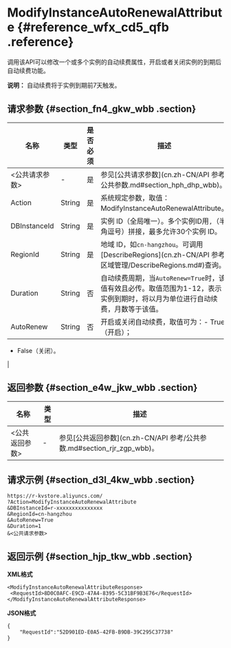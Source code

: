 # ModifyInstanceAutoRenewalAttribute {#reference_wfx_cd5_qfb .reference}

调用该API可以修改一个或多个实例的自动续费属性，开启或者关闭实例的到期后自动续费功能。

**说明：** 自动续费将于实例到期前7天触发。

## 请求参数 {#section_fn4_gkw_wbb .section}

|名称|类型|是否必须|描述|
|--|--|----|--|
|<公共请求参数\>|-|是|参见[公共请求参数](cn.zh-CN/API 参考/公共参数.md#section_hph_dhp_wbb)。|
|Action|String|是|系统规定参数，取值：ModifyInstanceAutoRenewalAttribute。|
|DBInstanceId|String|是|实例 ID（全局唯一）。多个实例ID用`,`（半角逗号）拼接，最多允许30个实例 ID。|
|RegionId|String|是|地域 ID，如`cn-hangzhou`。可调用[DescribeRegions](cn.zh-CN/API 参考/区域管理/DescribeRegions.md#)查询。|
|Duration|String|否|自动续费周期，当`AutoRenew=True`时，该值有效且必传。取值范围为1-12，表示实例到期时，将以月为单位进行自动续费，月数等于该值。|
|AutoRenew|String|否|开启或关闭自动续费，取值可为：-   True（开启）；
-   False（关闭）。

|

## 返回参数 {#section_e4w_jkw_wbb .section}

|名称|类型|描述|
|--|--|--|
|<公共返回参数\>|-|参见[公共返回参数](cn.zh-CN/API 参考/公共参数.md#section_rjr_zgp_wbb)。|

## 请求示例 {#section_d3l_4kw_wbb .section}

```
https://r-kvstore.aliyuncs.com/
?Action=ModifyInstanceAutoRenewalAttribute
&DBInstanceId=r-xxxxxxxxxxxxxxx
&RegionId=cn-hangzhou
&AutoRenew=True
&Duration=1
&<公共请求参数>
```

## 返回示例 {#section_hjp_tkw_wbb .section}

**XML格式**

```
<ModifyInstanceAutoRenewalAttributeResponse>
 <RequestId>8D0C0AFC-E9CD-47A4-8395-5C31BF9B3E76</RequestId>
</ModifyInstanceAutoRenewalAttributeResponse>
```

**JSON格式**

```
{
    "RequestId":"52D901ED-E0A5-42FB-B9DB-39C295C37738"
}
```

